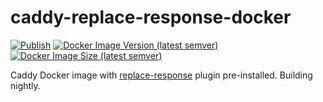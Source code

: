 # caddy-replace-response-docker

[![Publish](https://github.com/puzzlemoondev/caddy-replace-response-docker/actions/workflows/publish.yml/badge.svg)](https://github.com/puzzlemoondev/caddy-replace-response-docker/actions/workflows/publish.yml)
[![Docker Image Version (latest semver)](https://img.shields.io/docker/v/puzzlemoondev/caddy-replace-response?sort=semver)](https://hub.docker.com/r/puzzlemoondev/caddy-replace-response)
[![Docker Image Size (latest semver)](https://img.shields.io/docker/image-size/puzzlemoondev/caddy-replace-response?sort=semver)](https://hub.docker.com/r/puzzlemoondev/caddy-replace-response)

Caddy Docker image with [replace-response](https://github.com/caddyserver/replace-response) plugin pre-installed.
Building nightly.
